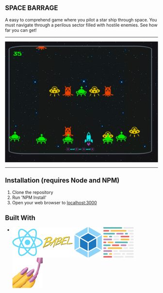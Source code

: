 ## SPACE BARRAGE

A easy to comprehend game where you pilot a star ship through space. You must navigate through a perilous sector filled with hostile enemies. See how far you can get!

---

![Screen Capture of Space Barrage](./src/Assets/doc-photos/screencapture.png?raw=true 'In-game screen capture')

---

## Installation (requires Node and NPM)

1. Clone the repository
2. Run 'NPM Install'
3. Open your web browser to [localhost:3000](http://localhost:3000/)

## Built With

- <img style="float: left;" alt="React" src="./src/Assets/doc-photos/react.png?raw=true"><img style="float: left;" alt="Babel" src="./src/Assets/doc-photos/babel.png?raw=true"><img style="float: left;" alt="Webpack" src="./src/Assets/doc-photos/webpack.png?raw=true"><img style="float: left;" alt="Prettier" src="./src/Assets/doc-photos/prettier.png?raw=true"><img style="float: left;" alt="Styled-Components" src="./src/Assets/doc-photos/styled-components.png?raw=true">
